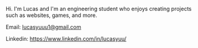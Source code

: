 Hi. I'm Lucas and I'm an engineering student who enjoys creating projects such as websites, games, and more. 

Email: lucasyuuu1@gmail.com

Linkedin: https://www.linkedin.com/in/lucasyuu/
